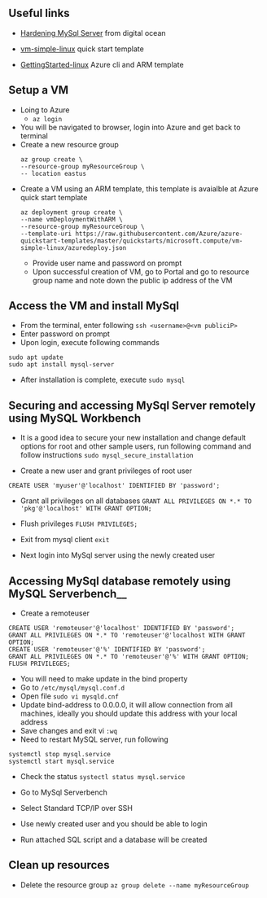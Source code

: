 ## Useful links
* [Hardening MySql Server][1] from digital ocean
* [vm-simple-linux][2] quick start template
* [GettingStarted-linux][3] Azure cli and ARM template

  [1]:https://www.digitalocean.com/community/tutorials/how-to-install-mysql-on-ubuntu-20-04
  [2]:https://github.com/Azure/azure-quickstart-templates/tree/master/quickstarts/microsoft.compute/vm-simple-linux
  [3]:https://github.com/Azure/azure-quickstart-templates/blob/master/quickstarts/microsoft.compute/vm-simple-linux/GettingStarted-linux.md
  

## Setup a VM
* Loing to Azure
  * `az login`
* You will be navigated to browser, login into Azure and get back to terminal
* Create a new resource group
  ```
  az group create \
  --resource-group myResourceGroup \
  -- location eastus
  ```
* Create a VM using an ARM template, this template is avaialble at Azure quick start template
  ```
  az deployment group create \
  --name vmDeploymentWithARM \
  --resource-group myResourceGroup \
  --template-uri https://raw.githubusercontent.com/Azure/azure-quickstart-templates/master/quickstarts/microsoft.compute/vm-simple-linux/azuredeploy.json
  ```
  * Provide user name and password on prompt
  * Upon successful creation of VM, go to Portal and go to resource group <resource group> name and note down the public ip address of the VM
  
 ## Access the VM and install MySql
 * From the terminal, enter following 
    `ssh <username>@<vm publiciP>`
 * Enter password on prompt
 * Upon login, execute following commands
  ```
  sudo apt update
  sudo apt install mysql-server
  ```
 * After installation is complete, execute `sudo mysql`
  
  ## Securing and accessing MySql Server remotely using MySQL Workbench
  * It is a good idea to secure your new installation and change default options for root and other sample users, run following command and follow instructions
   `sudo mysql_secure_installation`
  
 * Create a new user and grant privileges of root user
   
 `CREATE USER 'myuser'@'localhost' IDENTIFIED BY 'password';`  
  
  * Grant all privileges on all databases
  `GRANT ALL PRIVILEGES ON *.* TO 'pkg'@'localhost' WITH GRANT OPTION;`
  
  * Flush privileges
  `FLUSH PRIVILEGES;`
  
  * Exit from mysql client
  `exit`
  
  * Next login into MySql server using the newly created user
  
## Accessing MySql database remotely using MySQL Serverbench__
  
  * Create a remoteuser
  ```
CREATE USER 'remoteuser'@'localhost' IDENTIFIED BY 'password';
GRANT ALL PRIVILEGES ON *.* TO 'remoteuser'@'localhost WITH GRANT OPTION;
CREATE USER 'remoteuser'@'%' IDENTIFIED BY 'password';
GRANT ALL PRIVILEGES ON *.* TO 'remoteuser'@'%' WITH GRANT OPTION;
FLUSH PRIVILEGES;
  
  ```
  
  * You will need to make update in the bind property
  * Go to 
  `/etc/mysql/mysql.conf.d`
  * Open file 
  `sudo vi mysqld.cnf`
  * Update bind-address to 0.0.0.0, it will allow connection from all machines, ideally you should update this address with your local address
  * Save changes and exit vi
  `:wq`
  * Need to restart MySQL server, run following 
  ```
  systemctl stop mysql.service
  systemctl start mysql.service
  
  ```
    
  * Check the status
  `systectl status mysql.service`
  
  * Go to MySql Serverbench
  * Select Standard TCP/IP over SSH
  * Use newly created user and you should be able to login
  * Run attached SQL script and a database will be created
  
  
## Clean up resources
  * Delete the resource group
   `az group delete --name myResourceGroup`
  
